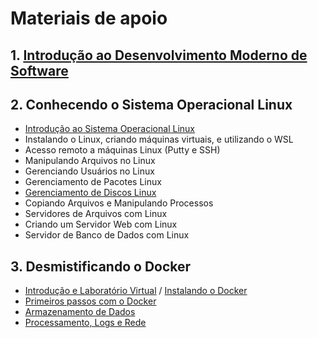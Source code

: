 # Materiais de apoio
## 1. [Introdução ao Desenvolvimento Moderno de Software](https://academiapme-my.sharepoint.com/:p:/g/personal/nubia_dio_me/EYHcjptuOoNPs4qzd2upfmwBaLoG_FfSdzZH3zJiBvABiw?rtime=c2pLA_fP2kg)
## 2. Conhecendo o Sistema Operacional Linux
- [Introdução ao Sistema Operacional Linux](https://docs.google.com/presentation/d/1Cl33SmDOLoTXHVKYmk-sS7BZQUvq_DYSwRV-L3eukmM/edit#slide=id.g133c7c37548_0_90)
- Instalando o Linux, criando máquinas virtuais, e utilizando o WSL
- Acesso remoto a máquinas Linux (Putty e SSH)
- Manipulando Arquivos no Linux
- Gerenciando Usuários no Linux
- Gerenciamento de Pacotes Linux
- [Gerenciamento de Discos Linux](https://docs.google.com/presentation/d/1JQrDl3tq-9NW7F-eba-_wONHSOh7KlwxZVLlW8_SGMY/edit#slide=id.p3)
- Copiando Arquivos e Manipulando Processos
- Servidores de Arquivos com Linux
- Criando um Servidor Web com Linux
- Servidor de Banco de Dados com Linux
## 3. Desmistificando o Docker
- [Introdução e Laboratório Virtual](https://academiapme-my.sharepoint.com/:p:/r/personal/kawan_dio_me/_layouts/15/Doc.aspx?sourcedoc=%7BA8A18525-7C1E-471A-92F2-6A1ECD281138%7D&file=Docker%20Fundamentals.pptx&action=edit&mobileredirect=true) / [Instalando o Docker](https://academiapme-my.sharepoint.com/personal/kawan_dio_me/_layouts/15/onedrive.aspx?ga=1&id=%2Fpersonal%2Fkawan%5Fdio%5Fme%2FDocuments%2FSlides%20dos%20Cursos%2FDocker%2FM%C3%B3dulo%201%2FCurso%2001%2Fc%2E%20Instalando%20o%20DOCKER%2Etxt&parent=%2Fpersonal%2Fkawan%5Fdio%5Fme%2FDocuments%2FSlides%20dos%20Cursos%2FDocker%2FM%C3%B3dulo%201%2FCurso%2001)
- [Primeiros passos com o Docker](https://academiapme-my.sharepoint.com/personal/kawan_dio_me/_layouts/15/onedrive.aspx?ga=1&id=%2Fpersonal%2Fkawan%5Fdio%5Fme%2FDocuments%2FSlides%20dos%20Cursos%2FDocker%2FM%C3%B3dulo%201%2FCurso%2002%2FMaterial%20Complementar)
- [Armazenamento de Dados](https://academiapme-my.sharepoint.com/personal/kawan_dio_me/_layouts/15/onedrive.aspx?ga=1&id=%2Fpersonal%2Fkawan%5Fdio%5Fme%2FDocuments%2FSlides%20dos%20Cursos%2FDocker%2FM%C3%B3dulo%201%2FCurso%2003%2FMaterial%20Complementar)
- [Processamento, Logs e Rede](https://academiapme-my.sharepoint.com/personal/kawan_dio_me/_layouts/15/onedrive.aspx?ga=1&id=%2Fpersonal%2Fkawan%5Fdio%5Fme%2FDocuments%2FSlides%20dos%20Cursos%2FDocker%2FM%C3%B3dulo%201%2FCurso%2004%2FMaterial%20Complementar)